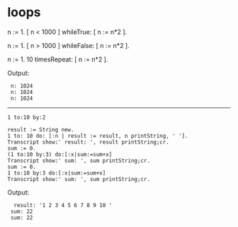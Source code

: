 # loops
n := 1.
[ n < 1000 ] whileTrue: [ n := n*2 ].

n := 1.
[ n > 1000 ] whileFalse: [ n := n*2 ].

n := 1.
10 timesRepeat: [ n := n*2 ].

Output:
```
 n: 1024
 n: 1024
 n: 1024
 ```

---
```
1 to:10 by:2

result := String new.
1 to: 10 do: [:n | result := result, n printString, ' '].
Transcript show:' result: ', result printString;cr.
sum := 0.
(1 to:10 by:3) do:[:x|sum:=sum+x]
Transcript show:' sum: ', sum printString;cr.
sum := 0.
1 to:10 by:3 do:[:x|sum:=sum+x]
Transcript show:' sum: ', sum printString;cr.
```

Output:
```
  result: '1 2 3 4 5 6 7 8 9 10 '
 sum: 22
 sum: 22
```